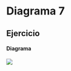 # Diagrama 7
## Ejercicio
#### Diagrama
![](https://gyazo.com/5f1dc4564070890dafa78f968d0aa383.png)
